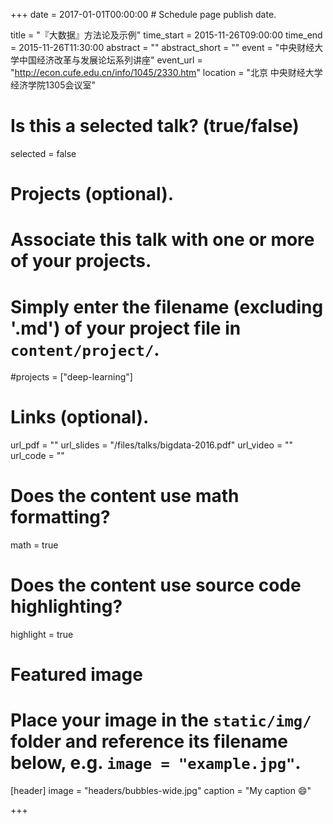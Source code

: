 +++
date = 2017-01-01T00:00:00  # Schedule page publish date.

title = "『大数据』方法论及示例"
time_start = 2015-11-26T09:00:00
time_end = 2015-11-26T11:30:00
abstract = ""
abstract_short = ""
event = "中央财经大学中国经济改革与发展论坛系列讲座"
event_url = "http://econ.cufe.edu.cn/info/1045/2330.htm"
location = "北京 中央财经大学经济学院1305会议室"

# Is this a selected talk? (true/false)
selected = false

# Projects (optional).
#   Associate this talk with one or more of your projects.
#   Simply enter the filename (excluding '.md') of your project file in `content/project/`.
#projects = ["deep-learning"]

# Links (optional).
url_pdf = ""
url_slides = "/files/talks/bigdata-2016.pdf"
url_video = ""
url_code = ""

# Does the content use math formatting?
math = true

# Does the content use source code highlighting?
highlight = true

# Featured image
# Place your image in the `static/img/` folder and reference its filename below, e.g. `image = "example.jpg"`.
[header]
image = "headers/bubbles-wide.jpg"
caption = "My caption :smile:"

+++

